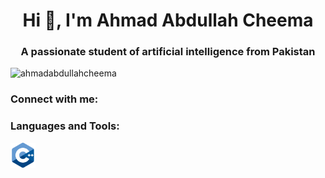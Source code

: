 <h1 align="center">Hi 👋, I'm Ahmad Abdullah Cheema</h1>
<h3 align="center">A passionate student of artificial intelligence from Pakistan</h3>

<p align="left"> <img src="https://komarev.com/ghpvc/?username=ahmadabdullahcheema&label=Profile%20views&color=0e75b6&style=flat" alt="ahmadabdullahcheema" /> </p>

<h3 align="left">Connect with me:</h3>
<p align="left">
</p>

<h3 align="left">Languages and Tools:</h3>
<p align="left"> <a href="https://www.w3schools.com/cpp/" target="_blank" rel="noreferrer"> <img src="https://raw.githubusercontent.com/devicons/devicon/master/icons/cplusplus/cplusplus-original.svg" alt="cplusplus" width="40" height="40"/> </a> </p>
